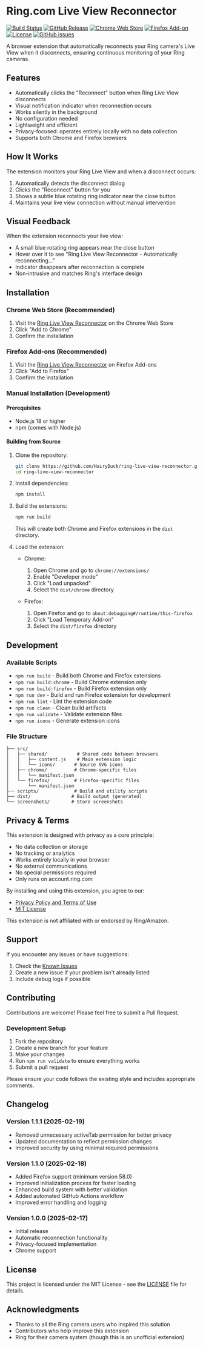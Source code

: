 # Ring.com Live View Reconnector

[![Build Status](https://github.com/HairyDuck/ring-live-view-reconnector/actions/workflows/build.yml/badge.svg)](https://github.com/HairyDuck/ring-live-view-reconnector/actions)
[![GitHub Release](https://img.shields.io/github/v/release/HairyDuck/ring-live-view-reconnector)](https://github.com/HairyDuck/ring-live-view-reconnector/releases/latest)
[![Chrome Web Store](https://img.shields.io/chrome-web-store/v/chiphiennfhnjnhnmjgmfgkilegpdpkh?label=chrome)](https://chrome.google.com/webstore/detail/chiphiennfhnjnhnmjgmfgkilegpdpkh)
[![Firefox Add-on](https://img.shields.io/amo/v/ring-live-view-reconnector?label=firefox)](https://addons.mozilla.org/firefox/addon/ring-live-view-reconnector/)
[![License](https://img.shields.io/github/license/HairyDuck/ring-live-view-reconnector)](LICENSE)
[![GitHub issues](https://img.shields.io/github/issues/HairyDuck/ring-live-view-reconnector)](https://github.com/HairyDuck/ring-live-view-reconnector/issues)

A browser extension that automatically reconnects your Ring camera's Live View when it disconnects, ensuring continuous monitoring of your Ring cameras.

## Features

- Automatically clicks the "Reconnect" button when Ring Live View disconnects
- Visual notification indicator when reconnection occurs
- Works silently in the background
- No configuration needed
- Lightweight and efficient
- Privacy-focused: operates entirely locally with no data collection
- Supports both Chrome and Firefox browsers

## How It Works

The extension monitors your Ring Live View and when a disconnect occurs:
1. Automatically detects the disconnect dialog
2. Clicks the "Reconnect" button for you
3. Shows a subtle blue rotating ring indicator near the close button
4. Maintains your live view connection without manual intervention

## Visual Feedback

When the extension reconnects your live view:
- A small blue rotating ring appears near the close button
- Hover over it to see "Ring Live View Reconnector - Automatically reconnecting..."
- Indicator disappears after reconnection is complete
- Non-intrusive and matches Ring's interface design

## Installation

### Chrome Web Store (Recommended)
1. Visit the [Ring Live View Reconnector](https://chrome.google.com/webstore/detail/chiphiennfhnjnhnmjgmfgkilegpdpkh) on the Chrome Web Store
2. Click "Add to Chrome"
3. Confirm the installation

### Firefox Add-ons (Recommended)
1. Visit the [Ring Live View Reconnector](https://addons.mozilla.org/firefox/addon/ring-live-view-reconnector/) on Firefox Add-ons
2. Click "Add to Firefox"
3. Confirm the installation

### Manual Installation (Development)

#### Prerequisites
- Node.js 18 or higher
- npm (comes with Node.js)

#### Building from Source
1. Clone the repository:
   ```bash
   git clone https://github.com/HairyDuck/ring-live-view-reconnector.git
   cd ring-live-view-reconnector
   ```

2. Install dependencies:
   ```bash
   npm install
   ```

3. Build the extensions:
   ```bash
   npm run build
   ```
   This will create both Chrome and Firefox extensions in the `dist` directory.

4. Load the extension:
   - Chrome:
     1. Open Chrome and go to `chrome://extensions/`
     2. Enable "Developer mode"
     3. Click "Load unpacked"
     4. Select the `dist/chrome` directory

   - Firefox:
     1. Open Firefox and go to `about:debugging#/runtime/this-firefox`
     2. Click "Load Temporary Add-on"
     3. Select the `dist/firefox` directory

## Development

### Available Scripts
- `npm run build` - Build both Chrome and Firefox extensions
- `npm run build:chrome` - Build Chrome extension only
- `npm run build:firefox` - Build Firefox extension only
- `npm run dev` - Build and run Firefox extension for development
- `npm run lint` - Lint the extension code
- `npm run clean` - Clean build artifacts
- `npm run validate` - Validate extension files
- `npm run icons` - Generate extension icons

### File Structure
```
├── src/
│   ├── shared/           # Shared code between browsers
│   │   ├── content.js    # Main extension logic
│   │   └── icons/       # Source SVG icons
│   ├── chrome/          # Chrome-specific files
│   │   └── manifest.json
│   └── firefox/         # Firefox-specific files
│       └── manifest.json
├── scripts/             # Build and utility scripts
├── dist/               # Build output (generated)
└── screenshots/        # Store screenshots
```

## Privacy & Terms

This extension is designed with privacy as a core principle:
- No data collection or storage
- No tracking or analytics
- Works entirely locally in your browser
- No external communications
- No special permissions required
- Only runs on account.ring.com

By installing and using this extension, you agree to our:
- [Privacy Policy and Terms of Use](privacy-policy.md)
- [MIT License](LICENSE)

This extension is not affiliated with or endorsed by Ring/Amazon.

## Support

If you encounter any issues or have suggestions:
1. Check the [Known Issues](https://github.com/HairyDuck/ring-live-view-reconnector/issues)
2. Create a new issue if your problem isn't already listed
3. Include debug logs if possible

## Contributing

Contributions are welcome! Please feel free to submit a Pull Request.

### Development Setup
1. Fork the repository
2. Create a new branch for your feature
3. Make your changes
4. Run `npm run validate` to ensure everything works
5. Submit a pull request

Please ensure your code follows the existing style and includes appropriate comments.

## Changelog

### Version 1.1.1 (2025-02-19)
- Removed unnecessary activeTab permission for better privacy
- Updated documentation to reflect permission changes
- Improved security by using minimal required permissions

### Version 1.1.0 (2025-02-18)
- Added Firefox support (minimum version 58.0)
- Improved initialization process for faster loading
- Enhanced build system with better validation
- Added automated GitHub Actions workflow
- Improved error handling and logging

### Version 1.0.0 (2025-02-17)
- Initial release
- Automatic reconnection functionality
- Privacy-focused implementation
- Chrome support

## License

This project is licensed under the MIT License - see the [LICENSE](LICENSE) file for details.

## Acknowledgments

- Thanks to all the Ring camera users who inspired this solution
- Contributors who help improve this extension
- Ring for their camera system (though this is an unofficial extension) 
